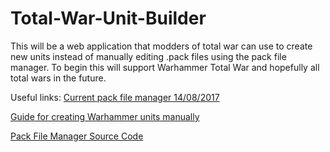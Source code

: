 # Total-War-Unit-Builder
This will be a web application that modders of total war can use to create new units instead of manually editing .pack files using the pack file manager. To begin this will support Warhammer Total War and hopefully all total wars in the future.


Useful links:
[Current pack file manager 14/08/2017](http://www.twcenter.net/forums/showthread.php?730823-PFM-4-1-2-Warhammer-support)

[Guide for creating Warhammer units manually](http://www.twcenter.net/forums/showthread.php?749888-Sebidee-s-Complete-Guide-to-Warhammer-Unit-Modding)

[Pack File Manager Source Code](https://1drv.ms/f/s!ApBOQc3PnOGTgswQJ3hqmIiA8i77_w)
